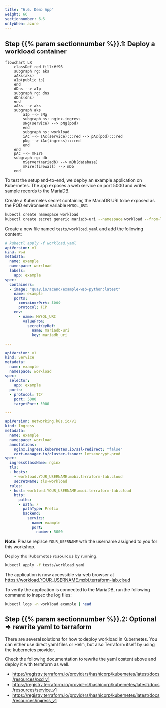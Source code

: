 ```yaml
---
title: "6.6. Demo App"
weight: 66
sectionnumber: 6.6
onlyWhen: azure
---
```



## Step {{% param sectionnumber %}}.1: Deploy a workload container

```mermaid
flowchart LR
    classDef red fill:#f96
    subgraph rg: aks
    aAks(aks)
    aIp(public ip)
    end
    dDns --> aIp
    subgraph rg: dns
    dDns(dns)
    end
    aAks --> aks
    subgraph aks
        aIp --> sNg
        subgraph ns: nginx-ingress
        sNg(service) --> pNg(pod)
        end
        subgraph ns: workload
        iAc --> sAc(service):::red --> pAc(pod):::red
        pNg --> iAc(ingress):::red
        end
    end
    pAc --> mFire
    subgraph rg: db
        mServer(mariadb) --> mDb(database)
        mFire(firewall) --> mDb
    end
```

To test the setup end-to-end, we deploy an example application on Kubernetes. The app exposes a web service on port
5000 and writes sample records to the MariaDB.

Create a Kubernetes secret containing the MariaDB URI to be exposed as the POD environment variable `MYSQL_URI`:

```bash
kubectl create namespace workload
kubectl create secret generic mariadb-uri --namespace workload --from-literal=mariadb_uri=$(terraform output -raw mariadb_uri)
```

Create a new file named `tests/workload.yaml` and add the following content:

```yaml
# kubectl apply -f workload.yaml
apiVersion: v1
kind: Pod
metadata:
  name: example
  namespace: workload
  labels:
    app: example
spec:
  containers:
  - image: "quay.io/acend/example-web-python:latest"
    name: example
    ports:
    - containerPort: 5000
      protocol: TCP
    env:
      - name: MYSQL_URI
        valueFrom:
          secretKeyRef:
            name: mariadb-uri
            key: mariadb_uri

---

apiVersion: v1
kind: Service
metadata:
  name: example
  namespace: workload
spec:
  selector:
    app: example
  ports:
  - protocol: TCP
    port: 5000
    targetPort: 5000

---

apiVersion: networking.k8s.io/v1
kind: Ingress
metadata:
  name: example
  namespace: workload
  annotations:
    nginx.ingress.kubernetes.io/ssl-redirect: "false"
    cert-manager.io/cluster-issuer: letsencrypt-prod
spec:
  ingressClassName: nginx
  tls:
  - hosts:
    - workload.YOUR_USERNAME.mobi.terraform-lab.cloud
    secretName: tls-workload
  rules:
  - host: workload.YOUR_USERNAME.mobi.terraform-lab.cloud
    http:
      paths:
      - path: /
        pathType: Prefix
        backend:
          service:
            name: example
            port:
              number: 5000
```

**Note**: Please replace `YOUR_USERNAME` with the username assigned to you for this workshop.

Deploy the Kubernetes resources by running:

```bash
kubectl apply -f tests/workload.yaml
```

The application is now accessible via web browser at https://workload.YOUR_USERNAME.mobi.terraform-lab.cloud

To verify the application is connected to the MariaDB, run the following command to inspec the log files:
```bash
kubectl logs -n workload example | head
```


## Step {{% param sectionnumber %}}.2: Optional => rewrite yaml to terraform

There are several solutions for how to deploy workload in Kubernetes. You can either use direct yaml files or Helm, but also Terraform itself by using the kubernetes provider.

Check the following documentation to rewrite the yaml content above and deploy it with terraform as well.

* https://registry.terraform.io/providers/hashicorp/kubernetes/latest/docs/resources/pod_v1
* https://registry.terraform.io/providers/hashicorp/kubernetes/latest/docs/resources/service_v1
* https://registry.terraform.io/providers/hashicorp/kubernetes/latest/docs/resources/ingress_v1

